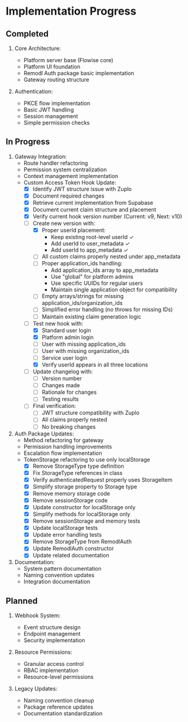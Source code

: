 # Implementation Progress

## Completed
1. Core Architecture:
   - Platform server base (Flowise core)
   - Platform UI foundation
   - Remodl Auth package basic implementation
   - Gateway routing structure

2. Authentication:
   - PKCE flow implementation
   - Basic JWT handling
   - Session management
   - Simple permission checks

## In Progress
1. Gateway Integration:
   - Route handler refactoring
   - Permission system centralization
   - Context management implementation
   - Custom Access Token Hook Update:
     * [x] Identify JWT structure issue with Zuplo
     * [x] Document required changes
     * [x] Retrieve current implementation from Supabase
     * [x] Document current claim structure and placement
     * [x] Verify current hook version number (Current: v9, Next: v10)
     * [ ] Create new version with:
       - [x] Proper userId placement:
          * Keep existing root-level userId ✓
          * Add userId to user_metadata ✓
          * Add userId to app_metadata ✓
       - [ ] All custom claims properly nested under app_metadata
       - [ ] Proper application_ids handling:
          * Add application_ids array to app_metadata
          * Use "global" for platform admins
          * Use specific UUIDs for regular users
          * Maintain single application object for compatibility
       - [ ] Empty arrays/strings for missing application_ids/organization_ids
       - [ ] Simplified error handling (no throws for missing IDs)
       - [ ] Maintain existing claim generation logic
     * [ ] Test new hook with:
       - [x] Standard user login
       - [x] Platform admin login
       - [ ] User with missing application_ids
       - [ ] User with missing organization_ids
       - [ ] Service user login
       - [x] Verify userId appears in all three locations
     * [ ] Update changelog with:
       - [ ] Version number
       - [ ] Changes made
       - [ ] Rationale for changes
       - [ ] Testing results
     * [ ] Final verification:
       - [ ] JWT structure compatibility with Zuplo
       - [ ] All claims properly nested
       - [ ] No breaking changes

2. Auth Package Updates:
   - Method refactoring for gateway
   - Permission handling improvements
   - Escalation flow implementation
   - TokenStorage refactoring to use only localStorage
     * [x] Remove StorageType type definition
     * [x] Fix StorageType references in class
     * [x] Verify authenticatedRequest properly uses StorageItem
     * [x] Simplify storage property to Storage type
     * [x] Remove memory storage code
     * [x] Remove sessionStorage code
     * [x] Update constructor for localStorage only
     * [x] Simplify methods for localStorage only
     * [x] Remove sessionStorage and memory tests
     * [x] Update localStorage tests
     * [x] Update error handling tests
     * [x] Remove StorageType from RemodlAuth
     * [x] Update RemodlAuth constructor
     * [x] Update related documentation

3. Documentation:
   - System pattern documentation
   - Naming convention updates
   - Integration documentation

## Planned
1. Webhook System:
   - Event structure design
   - Endpoint management
   - Security implementation

2. Resource Permissions:
   - Granular access control
   - RBAC implementation
   - Resource-level permissions

3. Legacy Updates:
   - Naming convention cleanup
   - Package reference updates
   - Documentation standardization 